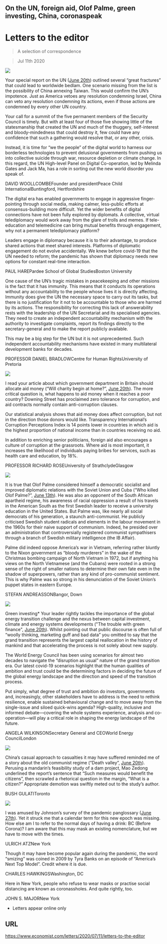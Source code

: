 ## On the UN, foreign aid, Olof Palme, green investing, China, coronaspeak

# Letters to the editor

> A selection of correspondence

> Jul 11th 2020



![](./images/20200620_SRD001.jpg)

Your special report on the UN ([June 20th](https://www.economist.com//special-report/2020/06/18/global-leadership-is-missing-in-action)) outlined several “great fractures” that could lead to worldwide bedlam. One scenario missing from the list is the possibility of China annexing Taiwan. This would confirm the UN’s impotence. Just as America vetoes any resolution condemning Israel, China can veto any resolution condemning its actions, even if those actions are condemned by every other UN country.

Your call for a summit of the five permanent members of the Security Council is timely. But with at least four of those five showing little of the statesmanship that created the UN and much of the thuggery, self-interest and bloody-mindedness that could destroy it, few could have any confidence that such a gathering would resolve that, or any other, crisis.

Instead, it is time for “we the people” of the digital world to harness our borderless technologies to prevent delusional governments from pushing us into collective suicide through war, resource depletion or climate change. In this regard, the UN High-level Panel on Digital Co-operation, led by Melinda Gates and Jack Ma, has a role in sorting out the new world disorder you speak of.

DAVID WOOLLCOMBEFounder and presidentPeace Child InternationalBuntingford, Hertfordshire

The digital era has enabled governments to engage in aggressive finger-pointing through social media, making calmer, less-public efforts at consensus-building more difficult. Yet the wider benefits of digital connections have not been fully explored by diplomats. A collective, virtual telediplomacy would work away from the glare of trolls and memes. If tele-education and telemedicine can bring mutual benefits through engagement, why not a permanent telediplomacy platform?

Leaders engage in diplomacy because it is to their advantage, to produce shared actions that meet shared interests. Platforms of diplomatic engagement do not evolve accidentally. We knew before covid-19 that the UN needed to reform; the pandemic has shown that diplomacy needs new options for constant real-time interaction.

PAUL HAREPardee School of Global StudiesBoston University

One cause of the UN’s tragic mistakes in peacekeeping and other missions is the fact that it has immunity. This means that it conducts its operations without any accountability to the people whose lives it is directly affecting. Immunity does give the UN the necessary space to carry out its tasks, but there is no justification for it not to be accountable to those who are harmed by its actions. The responsibility for correcting this lack of answerability rests with the leadership of the UN Secretariat and its specialised agencies. They need to create an independent accountability mechanism with the authority to investigate complaints, report its findings directly to the secretary-general and to make the report publicly available.

This may be a big step for the UN but it is not unprecedented. Such independent accountability mechanisms have existed in many multilateral development banks for decades.

PROFESSOR DANIEL BRADLOWCentre for Human RightsUniversity of Pretoria



![](./images/20200620_BRP502_0.jpg)

I read your article about which government department in Britain should allocate aid money (“Will charity begin at home?”, [June 20th](https://www.economist.com//britain/2020/06/19/british-diplomats-and-donors-are-told-to-merge)). The more critical question is, what happens to aid money when it reaches a poor country? Downing Street has proclaimed zero tolerance for corruption, and aid contracts normally contain anti-corruption clauses.

Our statistical analysis shows that aid money does affect corruption, but not in the direction those donors would like. Transparency International’s Corruption Perceptions Index is 14 points lower in countries in which aid is the highest proportion of national income than in countries receiving no aid.

In addition to enriching senior politicians, foreign aid also encourages a culture of corruption at the grassroots. Where aid is most important, it increases the likelihood of individuals paying bribes for services, such as health care and education, by 18%.

PROFESSOR RICHARD ROSEUniversity of StrathclydeGlasgow



![](./images/20200613_EUP002_0.jpg)

It is true that Olof Palme considered himself a democratic socialist and improved diplomatic relations with the Soviet Union and Cuba (“Who killed Olof Palme?”, [June 13th](https://www.economist.com//europe/2020/06/11/sweden-unmasks-a-prime-ministers-assassin)). He was also an opponent of the South African apartheid regime, his awareness of racial oppression a result of his travels in the American South as the first Swedish leader to receive a university education in the United States. But Palme was, like nearly all social democrats of his generation, a staunch anti-communist. He publicly criticised Swedish student radicals and elements in the labour movement in the 1960s for their naive support of communism. Indeed, he presided over an administration that controversially registered communist sympathisers through a branch of Swedish military intelligence (the IB Affair).

Palme did indeed oppose America’s war in Vietnam, referring rather bluntly to the Nixon government as “bloody murderers” in the wake of the Christmas bombing campaign of North Vietnam in 1972, but if anything his views on the North Vietnamese (and the Cubans) were rooted in a strong sense of the right of smaller nations to determine their own fate even in the shadow of superpowers, rather than any kind of pro-communist sentiment. This is why Palme was so strong in his denunciation of the Soviet Union’s puppet states in eastern Europe.

STEFAN ANDREASSONBangor, Down





![](./images/20200620_LDP501_0.jpg)

Green investing* Your leader rightly tackles the importance of the global energy transition challenge and the nexus between capital investment, climate and energy systems developments ("The trouble with green finance", [June 20th](https://www.economist.com//leaders/2020/06/20/green-investing-has-shortcomings)). Whilst pointing out that public discourse is often full of “woolly thinking, marketing guff and bad data” you omitted to say that the grand transition represents the largest capital reallocation in the history of mankind and that accelerating the process is not solely about new supply.

The World Energy Council has been using scenarios for almost two decades to navigate the “disruption as usual” nature of the grand transition era. Our latest covid-19 scenarios highlight that the human qualities of ambition and trust could be the determining factors in deciding the future of the global energy landscape and the direction and speed of the transition process.

Put simply, what degree of trust and ambition do investors, governments and, increasingly, other stakeholders have to address is the need to rethink resilience, enable sustained behavioural change and to move away from the single-issue and siloed quick-wins agenda? High-quality, inclusive and informed debate—covering the whole systems experience, analysis and co-operation—will play a critical role in shaping the energy landscape of the future.

ANGELA WILKINSONSecretary General and CEOWorld Energy CouncilLondon



![](./images/20200620_ASP004_0.jpg)

China’s casual approach to casualties it may have suffered reminded me of a story about the old communist regime (“Death valley”, [June 20th](https://www.economist.com//asia/2020/06/18/india-and-china-have-their-first-deadly-clashes-in-45-years)). Perusing a mandarin’s feasibility study of a dam project, Mao Zedong underlined the report’s sentence that “Such measures would benefit the citizens”, then scrawled a rhetorical question in the margin, “What is a citizen?” Appropriate demotion was swiftly meted out to the study’s author.

BUSH GULATIToronto



![](./images/20200627_BKD002.jpg)

I was amused by Johnson’s survey of the pandemic panglossary ([June 27th](https://www.economist.com//books-and-arts/2020/06/27/the-rules-of-coronaspeak)). Yet it struck me that a calendar term for this new epoch was missing. How else am I to refer to the normal days of having a drink: BC (Before Corona)? I am aware that this may mask an existing nomenclature, but we have to move with the times.

ULRICH ATZNew York

Though it may have become popular again during the pandemic, the word “smizing” was coined in 2009 by Tyra Banks on an episode of “America’s Next Top Model”. Credit where it is due.

CHARLES HAWKINGSWashington, DC

Here in New York, people who refuse to wear masks or practise social distancing are known as coronassholes. And quite rightly, too.

JOHN S. MAJORNew York

* Letters appear online only

## URL

https://www.economist.com/letters/2020/07/11/letters-to-the-editor
